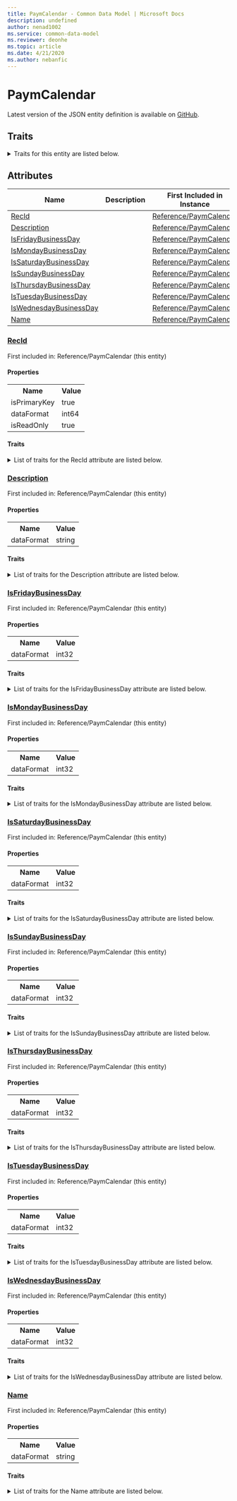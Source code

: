 ```yaml
---
title: PaymCalendar - Common Data Model | Microsoft Docs
description: undefined
author: nenad1002
ms.service: common-data-model
ms.reviewer: deonhe
ms.topic: article
ms.date: 4/21/2020
ms.author: nebanfic
---
```


# PaymCalendar

  
 Latest version of the JSON entity definition is available on <a href="https://github.com/Microsoft/CDM/tree/master/schemaDocuments/core/operationsCommon/Tables/Finance/Bank/Reference/PaymCalendar.cdm.json" target="_blank">GitHub</a>.  

## Traits

<details>
<summary>Traits for this entity are listed below.  
</summary>

**is.identifiedBy**  
  names a specifc identity attribute to use with an entity  <table><tr><th>Parameter</th><th>Value</th><th>Data type</th><th>Explanation</th></tr><tr><td>attribute</td><td>[PaymCalendar/(resolvedAttributes)/RecId](#RecId)</td><td>attribute</td><td></td></tr></table>

**is.CDM.entityVersion**  
  <table><tr><th>Parameter</th><th>Value</th><th>Data type</th><th>Explanation</th></tr><tr><td>versionNumber</td><td>"1.0.0"</td><td>string</td><td>semantic version number of the entity</td></tr></table>

**is.application.releaseVersion**  
  <table><tr><th>Parameter</th><th>Value</th><th>Data type</th><th>Explanation</th></tr><tr><td>releaseVersion</td><td>"10.0.13.0"</td><td>string</td><td>semantic version number of the application introducing this entity</td></tr></table>

</details>

## Attributes

|Name|Description|First Included in Instance|
|---|---|---|
|[RecId](#RecId)||<a href="PaymCalendar.md" target="_blank">Reference/PaymCalendar</a>|
|[Description](#Description)||<a href="PaymCalendar.md" target="_blank">Reference/PaymCalendar</a>|
|[IsFridayBusinessDay](#IsFridayBusinessDay)||<a href="PaymCalendar.md" target="_blank">Reference/PaymCalendar</a>|
|[IsMondayBusinessDay](#IsMondayBusinessDay)||<a href="PaymCalendar.md" target="_blank">Reference/PaymCalendar</a>|
|[IsSaturdayBusinessDay](#IsSaturdayBusinessDay)||<a href="PaymCalendar.md" target="_blank">Reference/PaymCalendar</a>|
|[IsSundayBusinessDay](#IsSundayBusinessDay)||<a href="PaymCalendar.md" target="_blank">Reference/PaymCalendar</a>|
|[IsThursdayBusinessDay](#IsThursdayBusinessDay)||<a href="PaymCalendar.md" target="_blank">Reference/PaymCalendar</a>|
|[IsTuesdayBusinessDay](#IsTuesdayBusinessDay)||<a href="PaymCalendar.md" target="_blank">Reference/PaymCalendar</a>|
|[IsWednesdayBusinessDay](#IsWednesdayBusinessDay)||<a href="PaymCalendar.md" target="_blank">Reference/PaymCalendar</a>|
|[Name](#Name)||<a href="PaymCalendar.md" target="_blank">Reference/PaymCalendar</a>|

### <a href=#RecId name="RecId">RecId</a>

First included in: Reference/PaymCalendar (this entity)  

#### Properties

<table><tr><th>Name</th><th>Value</th></tr><tr><td>isPrimaryKey</td><td>true</td></tr><tr><td>dataFormat</td><td>int64</td></tr><tr><td>isReadOnly</td><td>true</td></tr></table>

#### Traits

<details>
<summary>List of traits for the RecId attribute are listed below.</summary>

**is.dataFormat.integer**  
**is.dataFormat.big**  
**is.identifiedBy**  
names a specifc identity attribute to use with an entity  <table><tr><th>Parameter</th><th>Value</th><th>Data type</th><th>Explanation</th></tr><tr><td>attribute</td><td>[PaymCalendar/(resolvedAttributes)/RecId](#RecId)</td><td>attribute</td><td></td></tr></table>

**is.readOnly**  
**is.dataFormat.integer**  
**is.dataFormat.big**  
</details>

### <a href=#Description name="Description">Description</a>

First included in: Reference/PaymCalendar (this entity)  

#### Properties

<table><tr><th>Name</th><th>Value</th></tr><tr><td>dataFormat</td><td>string</td></tr></table>

#### Traits

<details>
<summary>List of traits for the Description attribute are listed below.</summary>

**is.dataFormat.character**  
**is.dataFormat.big**  
**is.dataFormat.array**  
**is.dataFormat.character**  
**is.dataFormat.array**  
</details>

### <a href=#IsFridayBusinessDay name="IsFridayBusinessDay">IsFridayBusinessDay</a>

First included in: Reference/PaymCalendar (this entity)  

#### Properties

<table><tr><th>Name</th><th>Value</th></tr><tr><td>dataFormat</td><td>int32</td></tr></table>

#### Traits

<details>
<summary>List of traits for the IsFridayBusinessDay attribute are listed below.</summary>

**is.dataFormat.integer**  
**is.dataFormat.integer**  
</details>

### <a href=#IsMondayBusinessDay name="IsMondayBusinessDay">IsMondayBusinessDay</a>

First included in: Reference/PaymCalendar (this entity)  

#### Properties

<table><tr><th>Name</th><th>Value</th></tr><tr><td>dataFormat</td><td>int32</td></tr></table>

#### Traits

<details>
<summary>List of traits for the IsMondayBusinessDay attribute are listed below.</summary>

**is.dataFormat.integer**  
**is.dataFormat.integer**  
</details>

### <a href=#IsSaturdayBusinessDay name="IsSaturdayBusinessDay">IsSaturdayBusinessDay</a>

First included in: Reference/PaymCalendar (this entity)  

#### Properties

<table><tr><th>Name</th><th>Value</th></tr><tr><td>dataFormat</td><td>int32</td></tr></table>

#### Traits

<details>
<summary>List of traits for the IsSaturdayBusinessDay attribute are listed below.</summary>

**is.dataFormat.integer**  
**is.dataFormat.integer**  
</details>

### <a href=#IsSundayBusinessDay name="IsSundayBusinessDay">IsSundayBusinessDay</a>

First included in: Reference/PaymCalendar (this entity)  

#### Properties

<table><tr><th>Name</th><th>Value</th></tr><tr><td>dataFormat</td><td>int32</td></tr></table>

#### Traits

<details>
<summary>List of traits for the IsSundayBusinessDay attribute are listed below.</summary>

**is.dataFormat.integer**  
**is.dataFormat.integer**  
</details>

### <a href=#IsThursdayBusinessDay name="IsThursdayBusinessDay">IsThursdayBusinessDay</a>

First included in: Reference/PaymCalendar (this entity)  

#### Properties

<table><tr><th>Name</th><th>Value</th></tr><tr><td>dataFormat</td><td>int32</td></tr></table>

#### Traits

<details>
<summary>List of traits for the IsThursdayBusinessDay attribute are listed below.</summary>

**is.dataFormat.integer**  
**is.dataFormat.integer**  
</details>

### <a href=#IsTuesdayBusinessDay name="IsTuesdayBusinessDay">IsTuesdayBusinessDay</a>

First included in: Reference/PaymCalendar (this entity)  

#### Properties

<table><tr><th>Name</th><th>Value</th></tr><tr><td>dataFormat</td><td>int32</td></tr></table>

#### Traits

<details>
<summary>List of traits for the IsTuesdayBusinessDay attribute are listed below.</summary>

**is.dataFormat.integer**  
**is.dataFormat.integer**  
</details>

### <a href=#IsWednesdayBusinessDay name="IsWednesdayBusinessDay">IsWednesdayBusinessDay</a>

First included in: Reference/PaymCalendar (this entity)  

#### Properties

<table><tr><th>Name</th><th>Value</th></tr><tr><td>dataFormat</td><td>int32</td></tr></table>

#### Traits

<details>
<summary>List of traits for the IsWednesdayBusinessDay attribute are listed below.</summary>

**is.dataFormat.integer**  
**is.dataFormat.integer**  
</details>

### <a href=#Name name="Name">Name</a>

First included in: Reference/PaymCalendar (this entity)  

#### Properties

<table><tr><th>Name</th><th>Value</th></tr><tr><td>dataFormat</td><td>string</td></tr></table>

#### Traits

<details>
<summary>List of traits for the Name attribute are listed below.</summary>

**is.dataFormat.character**  
**is.dataFormat.big**  
**is.dataFormat.array**  
**is.dataFormat.character**  
**is.dataFormat.array**  
</details>
